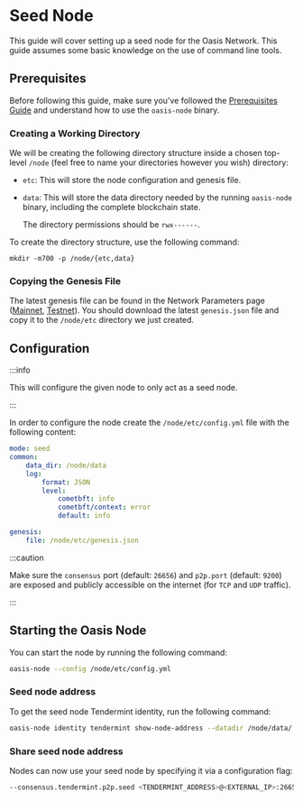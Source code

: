 # Seed Node

This guide will cover setting up a seed node for the Oasis Network. This guide assumes some basic knowledge on the use of command line tools.

## Prerequisites

Before following this guide, make sure you've followed the [Prerequisites Guide](prerequisites/oasis-node.md) and understand how to use the `oasis-node` binary.

### Creating a Working Directory

We will be creating the following directory structure inside a chosen top-level `/node` (feel free to name your directories however you wish) directory:

* `etc`: This will store the node configuration and genesis file.
* `data`: This will store the data directory needed by the running `oasis-node` binary, including the complete blockchain state.

  The directory permissions should be `rwx------`.

To create the directory structure, use the following command:

```text
mkdir -m700 -p /node/{etc,data}
```

### Copying the Genesis File

The latest genesis file can be found in the Network Parameters page ([Mainnet], [Testnet]). You should download the latest `genesis.json` file and copy it to the `/node/etc` directory we just created.

[Mainnet]: ../network/mainnet.md
[Testnet]: ../network/testnet.md

## Configuration

:::info

This will configure the given node to only act as a seed node.

:::

In order to configure the node create the `/node/etc/config.yml` file with the following content:

```yaml
mode: seed
common:
    data_dir: /node/data
    log:
        format: JSON
        level:
            cometbft: info
            cometbft/context: error
            default: info

genesis:
    file: /node/etc/genesis.json
```

:::caution

Make sure the `consensus` port (default: `26656`) and `p2p.port` (default: `9200`) are exposed and publicly
accessible on the internet (for `TCP` and `UDP` traffic).

:::

## Starting the Oasis Node

You can start the node by running the following command:

```bash
oasis-node --config /node/etc/config.yml
```

### Seed node address

To get the seed node Tendermint identity, run the following command:

```bash
oasis-node identity tendermint show-node-address --datadir /node/data/
```

### Share seed node address

Nodes can now use your seed node by specifying it via a configuration flag:

```bash
--consensus.tendermint.p2p.seed <TENDERMINT_ADDRESS>@<EXTERNAL_IP>:26656
```

